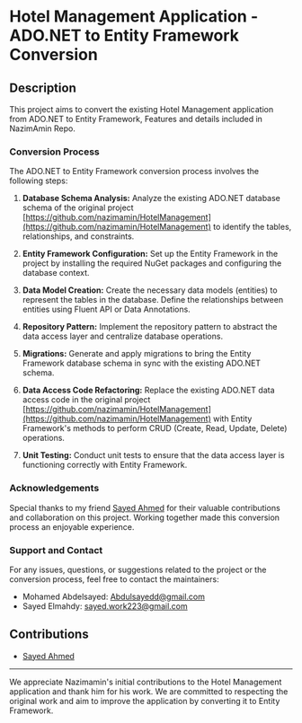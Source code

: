# Hotel Management Application - ADO.NET to Entity Framework Conversion


## Description

This project aims to convert the existing Hotel Management application from ADO.NET to Entity Framework, Features and details included in NazimAmin Repo.


### Conversion Process

The ADO.NET to Entity Framework conversion process involves the following steps:

1. **Database Schema Analysis:** Analyze the existing ADO.NET database schema of the original project [https://github.com/nazimamin/HotelManagement](https://github.com/nazimamin/HotelManagement) to identify the tables, relationships, and constraints.

2. **Entity Framework Configuration:** Set up the Entity Framework in the project by installing the required NuGet packages and configuring the database context.

3. **Data Model Creation:** Create the necessary data models (entities) to represent the tables in the database. Define the relationships between entities using Fluent API or Data Annotations.

4. **Repository Pattern:** Implement the repository pattern to abstract the data access layer and centralize database operations.

5. **Migrations:** Generate and apply migrations to bring the Entity Framework database schema in sync with the existing ADO.NET schema.

6. **Data Access Code Refactoring:** Replace the existing ADO.NET data access code in the original project [https://github.com/nazimamin/HotelManagement](https://github.com/nazimamin/HotelManagement) with Entity Framework's methods to perform CRUD (Create, Read, Update, Delete) operations.

7. **Unit Testing:** Conduct unit tests to ensure that the data access layer is functioning correctly with Entity Framework.

### Acknowledgements

Special thanks to my friend [Sayed Ahmed](https://github.com/Sayedelmahdy) for their valuable contributions and collaboration on this project. Working together made this conversion process an enjoyable experience.

### Support and Contact

For any issues, questions, or suggestions related to the project or the conversion process, feel free to contact the maintainers:

- Mohamed Abdelsayed: Abdulsayedd@gmail.com
- Sayed Elmahdy: sayed.work223@gmail.com

## Contributions
- [Sayed Ahmed](https://github.com/Sayedelmahdy)

---

We appreciate Nazimamin's initial contributions to the Hotel Management application and thank him for his work. We are committed to respecting the original work and aim to improve the application by converting it to Entity Framework.


